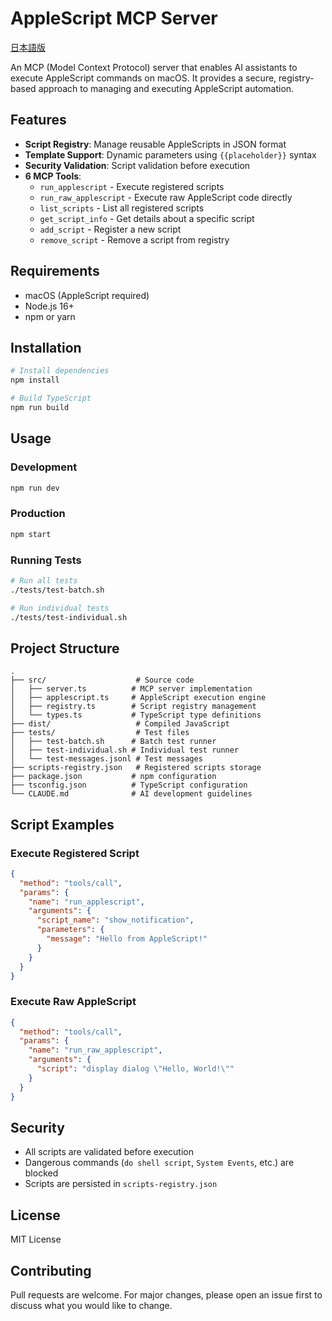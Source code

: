 # AppleScript MCP Server

[日本語版](README.ja.md)

An MCP (Model Context Protocol) server that enables AI assistants to execute AppleScript commands on macOS. It provides a secure, registry-based approach to managing and executing AppleScript automation.

## Features

- **Script Registry**: Manage reusable AppleScripts in JSON format
- **Template Support**: Dynamic parameters using `{{placeholder}}` syntax
- **Security Validation**: Script validation before execution
- **6 MCP Tools**:
  - `run_applescript` - Execute registered scripts
  - `run_raw_applescript` - Execute raw AppleScript code directly
  - `list_scripts` - List all registered scripts
  - `get_script_info` - Get details about a specific script
  - `add_script` - Register a new script
  - `remove_script` - Remove a script from registry

## Requirements

- macOS (AppleScript required)
- Node.js 16+
- npm or yarn

## Installation

```bash
# Install dependencies
npm install

# Build TypeScript
npm run build
```

## Usage

### Development

```bash
npm run dev
```

### Production

```bash
npm start
```

### Running Tests

```bash
# Run all tests
./tests/test-batch.sh

# Run individual tests
./tests/test-individual.sh
```

## Project Structure

```
.
├── src/                    # Source code
│   ├── server.ts          # MCP server implementation
│   ├── applescript.ts     # AppleScript execution engine
│   ├── registry.ts        # Script registry management
│   └── types.ts           # TypeScript type definitions
├── dist/                   # Compiled JavaScript
├── tests/                  # Test files
│   ├── test-batch.sh      # Batch test runner
│   ├── test-individual.sh # Individual test runner
│   └── test-messages.jsonl # Test messages
├── scripts-registry.json   # Registered scripts storage
├── package.json           # npm configuration
├── tsconfig.json          # TypeScript configuration
└── CLAUDE.md              # AI development guidelines
```

## Script Examples

### Execute Registered Script

```json
{
  "method": "tools/call",
  "params": {
    "name": "run_applescript",
    "arguments": {
      "script_name": "show_notification",
      "parameters": {
        "message": "Hello from AppleScript!"
      }
    }
  }
}
```

### Execute Raw AppleScript

```json
{
  "method": "tools/call",
  "params": {
    "name": "run_raw_applescript",
    "arguments": {
      "script": "display dialog \"Hello, World!\""
    }
  }
}
```

## Security

- All scripts are validated before execution
- Dangerous commands (`do shell script`, `System Events`, etc.) are blocked
- Scripts are persisted in `scripts-registry.json`

## License

MIT License

## Contributing

Pull requests are welcome. For major changes, please open an issue first to discuss what you would like to change.